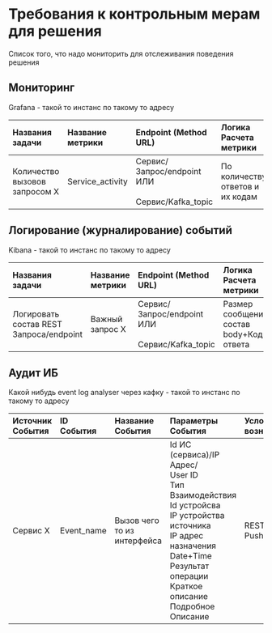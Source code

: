 # Требования к контрольным мерам для решения

Список того, что надо мониторить для отслеживания поведения решения

## Мониторинг

Grafana - такой то инстанс по такому то адресу

| Названия задачи | Название метрики | Endpoint (Method URL) | Логика Расчета метрики | Комментарий |
|:-----------|:-----------|:-----------|:-----------|:-----------|
| Количество вызовов запросом X | Service_activity | Сервис/Запрос/endpoint<br>ИЛИ<br><br>Сервис/Kafka_topic | По количеству ответов и их кодам | Работает без доп. настроек |

## Логирование (журналирование) событий

Kibana - такой то инстанс по такому то адресу

| Названия задачи | Название метрики | Endpoint (Method URL) | Логика Расчета метрики | 
|:-----------|:-----------|:-----------|:-----------|
| Логировать состав REST Запроса/endpoint | Важный запрос Х | Сервис/Запрос/endpoint<br>ИЛИ<br><br>Сервис/Kafka_topic | Размер сообщения, состав body+Код ответа |

## Аудит ИБ

Какой нибудь event log analyser через кафку - такой то инстанс по такому то адресу

| Источник События	| ID События	| Название События	 | Параметры События | Условия возникновения |
|:-----------|:-----------|:-----------|:-----------|:-----------|
| Сервис X | Event_name | Вызов чего то из интерфейса | Id ИС (сервиса)/IP Адрес/<br>User ID<br>Тип Взаимодействия<br>Id устройсва<br>IP устройства источника<br>IP адрес назначения<br>Date+Time<br>Результат операции<br>Краткое описание<br>Подробное Описание | REST или Kafka Push | 

